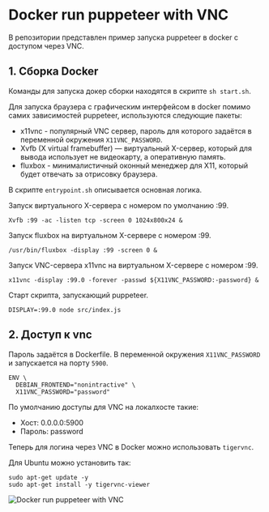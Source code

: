 # Docker run puppeteer with VNC

В репозитории представлен пример запуска puppeteer в docker с доступом через VNC.

## 1. Сборка Docker

Команды для запуска докер сборки находятся в скрипте `sh start.sh`.

Для запуска браузера с графическим интерфейсом в docker помимо самих зависимостей puppeteer, используются следующие пакеты:

- x11vnc - популярный VNC сервер, пароль для которого задаётся в переменной окружения `X11VNC_PASSWORD`.
- Xvfb (X virtual framebuffer) — виртуальный X-сервер, который для вывода использует не видеокарту, а оперативную память.
- fluxbox - минималистичный оконный менеджер для X11, который будет отвечать за отрисовку браузера.

В скрипте `entrypoint.sh` описывается основная логика.

Запуск виртуального X-сервера с номером по умолчанию :99.
```
Xvfb :99 -ac -listen tcp -screen 0 1024x800x24 &
```
Запуск fluxbox на виртуальном X-сервере с номером :99.
```
/usr/bin/fluxbox -display :99 -screen 0 &
```
Запуск VNC-сервера x11vnc на виртуальном X-сервере с номером :99.
```
x11vnc -display :99.0 -forever -passwd ${X11VNC_PASSWORD:-password} &
```
Старт скрипта, запускающий puppeteer.
```
DISPLAY=:99.0 node src/index.js
```

## 2. Доступ к vnc

Пароль задаётся в Dockerfile. В переменной окружения `X11VNC_PASSWORD` и запускается на порту `5900`.
```
ENV \
  DEBIAN_FRONTEND="nonintractive" \
  X11VNC_PASSWORD="password"
```

По умолчанию доступы для VNC на локалхосте такие:

- Хост: 0.0.0.0:5900
- Пароль: password

Теперь для логина через VNC в Docker можно использовать `tigervnc`.

Для Ubuntu можно установить так:
```
sudo apt-get update -y
sudo apt-get install -y tigervnc-viewer
```

![Docker run puppeteer with VNC](https://github.com/BaryshevRS/docker-vnc-puppeteer/raw/main/assets/ubuntu.png)



